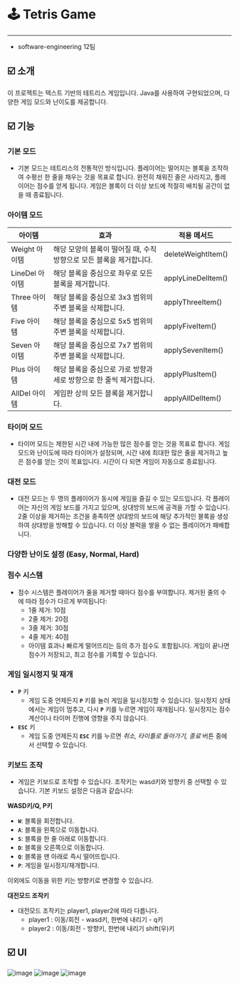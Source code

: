 # 🕹️ Tetris Game

---

- software-engineering 12팀

## ☑️ **소개**

이 프로젝트는 텍스트 기반의 테트리스 게임입니다. Java를 사용하여 구현되었으며, 다양한 게임 모드와 난이도를 제공합니다.

## ☑️ 기능

### 기본 모드

- 기본 모드는 테트리스의 전통적인 방식입니다. 플레이어는 떨어지는 블록을 조작하여 수평선 한 줄을 채우는 것을 목표로 합니다. 완전히 채워진 줄은 사라지고, 플레이어는 점수를 얻게 됩니다. 게임은 블록이 더 이상 보드에 적절히 배치될 공간이 없을 때 종료됩니다.

### 아이템 모드

| 아이템 | 효과 | 적용 메서드 |
| --- | --- | --- |
| Weight 아이템 | 해당 모양의 블록이 떨어질 때, 수직 방향으로 모든 블록을 제거합니다. | deleteWeightItem() |
| LineDel 아이템 | 해당 블록을 중심으로 좌우로 모든 블록을 제거합니다. | applyLineDelItem() |
| Three 아이템 | 해당 블록을 중심으로 3x3 범위의 주변 블록을 삭제합니다. | applyThreeItem() |
| Five 아이템 | 해당 블록을 중심으로 5x5 범위의 주변 블록을 삭제합니다. | applyFiveItem() |
| Seven 아이템 | 해당 블록을 중심으로 7x7 범위의 주변 블록을 삭제합니다. | applySevenItem() |
| Plus 아이템 | 해당 블록을 중심으로 가로 방향과 세로 방향으로 한 줄씩 제거합니다. | applyPlusItem() |
| AllDel 아이템 | 게임판 상의 모든 블록을 제거합니다. | applyAllDelItem() |

### 타이머 모드

- 타이머 모드는 제한된 시간 내에 가능한 많은 점수를 얻는 것을 목표로 합니다. 게임 모드와 난이도에 따라 타이머가 설정되며, 시간 내에 최대한 많은 줄을 제거하고 높은 점수를 얻는 것이 목표입니다. 시간이 다 되면 게임이 자동으로 종료됩니다.

### 대전 모드

- 대전 모드는 두 명의 플레이어가 동시에 게임을 즐길 수 있는 모드입니다. 각 플레이어는 자신의 게임 보드를 가지고 있으며, 상대방의 보드에 공격을 가할 수 있습니다. 2줄 이상을 제거하는 조건을 충족하면 상대방의 보드에 해당 추가적인 블록을 생성하여 상대방을 방해할 수 있습니다. 더 이상 블럭을 쌓을 수 없는 플레이어가 패배합니다.

### 다양한 난이도 설정 (Easy, Normal, Hard)

### 점수 시스템

- 점수 시스템은 플레이어가 줄을 제거할 때마다 점수를 부여합니다. 제거된 줄의 수에 따라 점수가 다르게 부여됩니다:
    - 1줄 제거: 10점
    - 2줄 제거: 20점
    - 3줄 제거: 30점
    - 4줄 제거: 40점
    - 아이템 효과나 빠르게 떨어뜨리는 등의 추가 점수도 포함됩니다.
    게임이 끝나면 점수가 저장되고, 최고 점수를 기록할 수 있습니다.

### **게임 일시정지 및 재개**

- **`P`** 키
    - 게임 도중 언제든지 **`P`** 키를 눌러 게임을 일시정지할 수 있습니다. 일시정지 상태에서는 게임이 멈추고, 다시 **`P`** 키를 누르면 게임이 재개됩니다. 일시정지는 점수 계산이나 타이머 진행에 영향을 주지 않습니다.
- **`ESC`** 키
    - 게임 도중 언제든지 **`ESC`** 키를 누르면 *취소, 타이틀로 돌아가기, 종료* 버튼 중에서 선택할 수 있습니다.

### **키보드 조작**

- 게임은 키보드로 조작할 수 있습니다. 조작키는 wasd키와 방향키 중 선택할 수 있습니다. 기본 키보드 설정은 다음과 같습니다:

**WASD키/Q, P키**

- **`W`**: 블록을 회전합니다.
- **`A`**: 블록을 왼쪽으로 이동합니다.
- **`S`**: 블록을 한 줄 아래로 이동합니다.
- **`D`**: 블록을 오른쪽으로 이동합니다.
- **`Q`**: 블록을 맨 아래로 즉시 떨어뜨립니다.
- **`P`**: 게임을 일시정지/재개합니다.

이외에도 이동을 위한 키는 방향키로 변경할 수 있습니다.

**대전모드 조작키**

- 대전모드 조작키는 player1, player2에 따라 다릅니다.
    - player1 : 이동/회전 - wasd키, 한번에 내리기 - q키
    - player2 : 이동/회전 - 방향키, 한번에 내리기 shift(우)키

## ☑️ UI

![image](https://github.com/Software-engineering-12-team/Tetris-game-12/assets/90715224/b552771d-6268-43ef-9098-fb435fc6c4af)
![image](https://github.com/Software-engineering-12-team/Tetris-game-12/assets/90715224/84c6fb1b-2a55-4f7a-a608-8d97ebbaf9a6)
![image](https://github.com/Software-engineering-12-team/Tetris-game-12/assets/90715224/c2239e10-62aa-44fe-97aa-e176e0273a4c)
